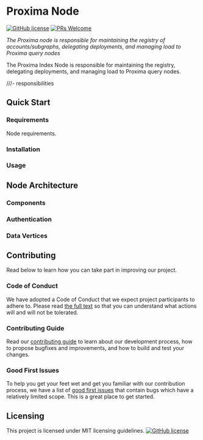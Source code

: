 # Proxima Node

[![GitHub license](https://img.shields.io/badge/license-MIT-blue.svg)](https://github.com/facebook/react/blob/master/LICENSE)
[![PRs Welcome](https://img.shields.io/badge/PRs-welcome-brightgreen.svg)](https://reactjs.org/docs/how-to-contribute.html#your-first-pull-request)

*The Proxima node is responsible for maintaining the registry of accounts/subgraphs, delegating deployments, and managing load to Proxima query nodes*

The Proxima Index Node is responsible for maintaining the registry, delegating deployments, and managing load to Proxima query nodes.

///- responsibilities 

## Quick Start

### Requirements
Node requirements.

### Installation 

### Usage 


## Node Architecture 

### Components 

### Authentication

### Data Vertices



<!--
- Main concepts
-->

<!--
## Installation
-->

<!--
## Documentation
-->

<!--
## Examples
-->


## Contributing

<!--
This should include:
- Contributing Guidelines
- Code of Conduct
- Good first issues/Pull requests
-->
Read below to learn how you can take part in improving our project.

### Code of Conduct

We have adopted a Code of Conduct that we expect project participants to adhere to. Please read [the full text]() so that you can understand what actions will and will not be tolerated.

### Contributing Guide

Read our [contributing guide]() to learn about our development process, how to propose bugfixes and improvements, and how to build and test your changes.

### Good First Issues

To help you get your feet wet and get you familiar with our contribution process, we have a list of [good first issues]() that contain bugs which have a relatively limited scope. This is a great place to get started.

## Licensing

This project is licensed under MIT licensing guidelines.
[![GitHub license](https://img.shields.io/badge/license-MIT-blue.svg)](https://github.com/facebook/react/blob/master/LICENSE)
